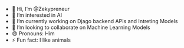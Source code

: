 - 👋 Hi, I’m @Zekypreneur
- 👀 I’m interested in AI
- 🌱 I’m currently working on Djago backend APIs and Intreting Models
- 💞️ I’m looking to collaborate on Machine Learning Models
- 😄 Pronouns: Him
- ⚡ Fun fact: I like animals

<!---
Zekypreneur/Zekypreneur is a ✨ special ✨ repository because its `README.md` (this file) appears on your GitHub profile.
You can click the Preview link to take a look at your changes.
--->
